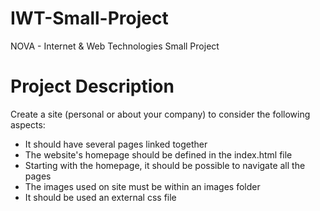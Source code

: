 IWT-Small-Project
===================

NOVA - Internet &amp; Web Technologies Small Project

Project Description
===================

Create a site (personal or about your company) to consider the following aspects:

* It should have several pages linked together
* The website's homepage should be defined in the index.html file
* Starting with the homepage, it should be possible to navigate all the pages
* The images used on site must be within an images folder
* It should be used an external css file
